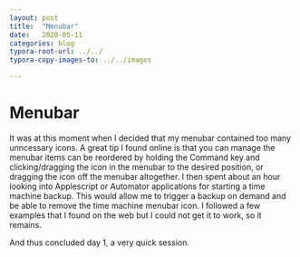 ```yaml
---
layout: post
title:  "Menubar"
date:   2020-05-11
categories: blog
typora-root-url: ../../
typora-copy-images-to: ../../images

---
```


# Menubar

It was at this moment when I decided that my menubar contained too many unncessary icons.  A great tip I found online is that you can manage the menubar items can be reordered by holding the Command key and clicking/dragging the icon in the menubar to the desired position, or dragging the icon off the menubar altogether.  I then spent about an hour looking into Applescript or Automator applications for starting a time machine backup.  This would allow me to trigger a backup on demand and be able to remove the time machine menubar icon.  I followed a few examples that I found on the web but I could not get it to work, so it remains.


And thus concluded day 1, a very quick session.

